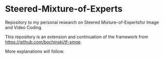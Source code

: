 # Steered-Mixture-of-Experts
Repository to my personal research on Steered Mixture-of-Expertsfor Image and Video Coding

This repository is an extension and continuation of the framework from https://github.com/bochinski/tf-smoe.

More explanations will follow.
